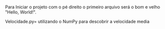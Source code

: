 Para Iniciar o projeto com o pé direito o primeiro arquivo será o bom e velho "Hello, World!". 

Velocidade.py=  utilizando o NumPy para descobrir a velocidade media 
